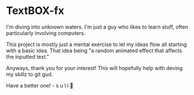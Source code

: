 # TextBOX-fx

I'm diving into unknown waters. I'm just a guy who likes to learn stuff, often particularly involving computers.

This project is mostly just a mental exercise to let my ideas flow all starting with a basic idea. That idea being "a random animated effect that affects the inputted text."

Anyways, thank you for your interest! This will hopefully help with deving my skillz to git gud.

Have a better one! - s u l i 🍣